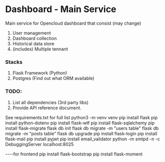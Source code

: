 # Dashboard - Main Service #

Main service for Opencloud dashboard that consist (may change)

1. User management
2. Dashboard collection
3. Historical data store
4. (includes) Multiple tennant

### Stacks
1. Flask Framework (Python)
2. Postgres (Find out what ORM available)

### TODO:

1. List all dependencies (3rd party libs)
2. Provide API reference document.

See requirements.txt for full list
python3 -m venv venv
pip install flask
pip install python-dotenv
pip install flask-wtf
pip install flask-sqlalchemy
pip install flask-migrate
    flask db init
    flask db migrate -m "users table"
    flask db migrate -m "posts table"
    flask db upgrade
pip install flask-login
pip install flask-mail
pip install pyjwt
pip install email_validator
python -m smtpd -n -c DebuggingServer localhost:8025

----for frontend
pip install flask-bootstrap
pip install flask-moment
